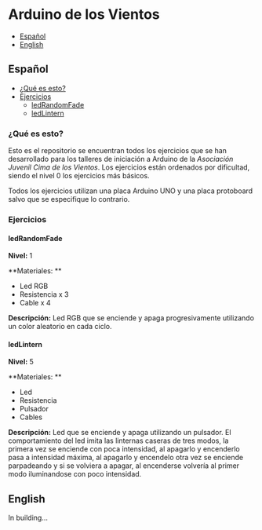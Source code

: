 # Arduino de los Vientos

* [Español](#español)
* [English](#english)

## Español

* [¿Qué es esto?](#qué-es-esto)
* [Ejercicios](#ejercicios)
	* [ledRandomFade](#ledRandomFade)
	* [ledLintern](#ledLintern)
  
### ¿Qué es esto?

Esto es el repositorio se encuentran todos los ejercicios que se han desarrollado para los talleres de iniciación a Arduino de la *Asociación Juvenil Cima de los Vientos*. Los ejercicios están ordenados por dificultad, siendo el nivel 0 los ejercicios más básicos.

Todos los ejercicios utilizan una placa Arduino UNO y una placa protoboard salvo que se especifique lo contrario.

### Ejercicios

#### ledRandomFade
**Nivel:** 1

**Materiales: **
- Led RGB
- Resistencia x 3
- Cable x 4


**Descripción:** Led RGB que se enciende y apaga progresivamente utilizando un color aleatorio en cada ciclo.


#### ledLintern
**Nivel:** 5

**Materiales: **
- Led
- Resistencia
- Pulsador
- Cables

**Descripción:** Led que se enciende y apaga utilizando un pulsador. El comportamiento del led imita las linternas caseras de tres modos, la primera vez se enciende con poca intensidad, al apagarlo y encenderlo pasa a intensidad máxima, al apagarlo y encendelo otra vez se enciende parpadeando y si se volviera a apagar, al encenderse volvería al primer modo iluminandose con poco intensidad.

## English
In building...

